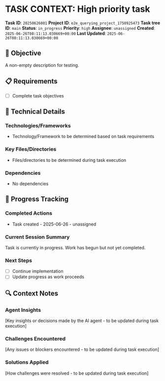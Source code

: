 # TASK CONTEXT: High priority task

**Task ID**: `20250626001`
**Project ID**: `e2e_querying_project_1750925473`
**Task tree ID**: `main`
**Status**: `in_progress`
**Priority**: `high`
**Assignee**: `unassigned`
**Created**: `2025-06-26T08:11:13.030669+00:00`
**Last Updated**: `2025-06-26T08:11:13.030669+00:00`

## 🎯 Objective
A non-empty description for testing.

## 📋 Requirements
- [ ] Complete task objectives

## 🔧 Technical Details
### Technologies/Frameworks
- Technology/Framework to be determined based on task requirements

### Key Files/Directories
- Files/directories to be determined during task execution

### Dependencies
- No dependencies

## 🚀 Progress Tracking
### Completed Actions
- Task created - 2025-06-26 - unassigned

### Current Session Summary
Task is currently in progress. Work has begun but not yet completed.

### Next Steps
- [ ] Continue implementation
- [ ] Update progress as work proceeds

## 🔍 Context Notes
### Agent Insights
[Key insights or decisions made by the AI agent - to be updated during task execution]

### Challenges Encountered
[Any issues or blockers encountered - to be updated during task execution]

### Solutions Applied
[How challenges were resolved - to be updated during task execution]
